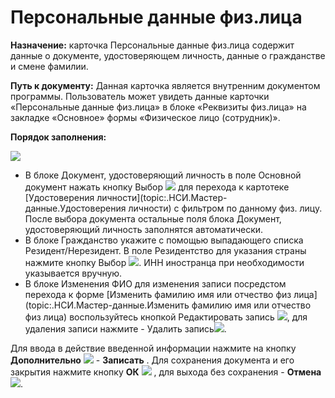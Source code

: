 ﻿# Персональные данные физ.лица 

**Назначение:** карточка Персональные данные физ.лица содержит данные о документе, удостоверяющем личность, данные о гражданстве и смене фамилии. 

**Путь к документу:** Данная карточка является внутренним документом программы. Пользователь может увидеть данные карточки «Персональные данные физ.лица» в блоке «Реквизиты физ.лица» на закладке «Основное» формы «Физическое лицо (сотрудник)».

**Порядок заполнения:**

![](topic:.НСИ.AddFiles.Screenshot_11713.jpg)

* В блоке Документ, удостоверяющий личность в поле Основной документ нажать кнопку Выбор ![](topic:Com.AddFiles.Buttons.Btn_select.png) для перехода к картотеке [Удостоверения личности](topic:.НСИ.Мастер-данные.Удостоверения личности) с фильтром по данному физ. лицу. После выбора документа остальные поля блока Документ, удостоверяющий личность заполнятся автоматически.
* В блоке Гражданство укажите с помощью выпадающего списка Резидент/Нерезидент. В поле Резидентство для указания страны нажмите кнопку  Выбор ![](topic:Com.AddFiles.Buttons.Btn_select.png). ИНН иностранца при необходимости указывается вручную.
* В блоке Изменения ФИО для изменения записи посредстом перехода к форме [Изменить фамилию имя или отчество физ лица](topic:.НСИ.Мастер-данные.Изменить фамилию имя или отчество физ лица) воспользуйтесь кнопкой Редактировать запись ![](topic:Com.AddFiles.Buttons.Btn_select_.png), для удаления записи нажмите - Удалить запись![](topic:Com.AddFiles.Buttons.Btn_Del_tab.png).


Для ввода в действие введенной информации нажмите на кнопку **Дополнительно** ![](topic:.НСИ.AddFiles.Btn_OK.png) - **Записать** .
Для сохранения документа и его закрытия нажмите кнопку **ОК**  ![](topic:.НСИ.AddFiles.Btn_Post.png) , для выхода без сохранения  -  **Отмена**![](topic:.НСИ.AddFiles.BtnCloseCancel.png).
